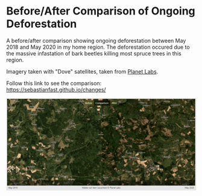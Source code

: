 # Before/After Comparison of Ongoing Deforestation

A before/after comparison showing ongoing deforestation between May 2018 and May 2020 in my home region. The deforestation occured due to the massive infastation of bark beetles killing most spruce trees in this region.

Imagery taken with "Dove" satellites, taken from [Planet Labs](https://www.planet.com/).

Follow this link to see the comparison: https://sebastianfast.github.io/changes/

![Demo of Website](https://github.com/sebastianfast/changes/blob/master/public/github/demo.png)
